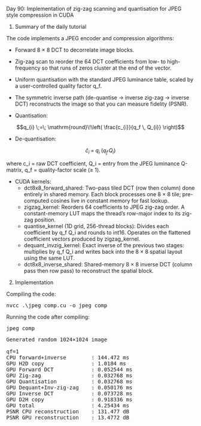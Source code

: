 Day 90: Implementation of zig-zag scanning and quantisation for JPEG style compression in CUDA

1) Summary of the daily tutorial

The code implements a JPEG encoder and compression algorithms:
- Forward 8 × 8 DCT to decorrelate image blocks.
- Zig-zag scan to reorder the 64 DCT coefficients from low- to high-frequency so that runs of zeros cluster at the end of the vector.
- Uniform quantisation with the standard JPEG luminance table, scaled by a user-controlled quality factor q_f.
- The symmetric inverse path (de-quantise → inverse zig-zag → inverse DCT) reconstructs the image so that you can measure fidelity (PSNR).

- Quantisation:

```math
q_{i} \;=\; \mathrm{round}\!\left( \frac{c_{i}}{q_f \, Q_{i}} \right)
```

- De-quantisation:

```math
\hat{c}_{i} \;=\; q_{i} \;(q_f \, Q_{i})
```

where c_i = raw DCT coefficient, Q_i = entry from the JPEG luminance Q-matrix, q_f = quality-factor scale (≥ 1).

- CUDA kernels:
    - dct8x8_forward_shared: Two-pass tiled DCT (row then column) done entirely in shared memory. Each block processes one 8 × 8 tile; pre-computed cosines live in constant memory for fast lookup.
    - zigzag_kernel: Reorders 64 coefficients to JPEG zig-zag order. A constant-memory LUT maps the thread’s row-major index to its zig-zag position.
    - quantise_kernel (1D grid, 256-thread blocks): Divides each coefficient by q_f Q_i and rounds to int16. Operates on the flattened coefficient vectors produced by zigzag_kernel.
    - dequant_invzig_kernel: Exact inverse of the previous two stages: multiplies by q_f Q_i and writes back into the 8 × 8 spatial layout using the same LUT.
    - dct8x8_inverse_shared: Shared-memory 8 × 8 inverse DCT (column pass then row pass) to reconstruct the spatial block.

2) Implementation

Compiling the code:

<pre>nvcc .\jpeg_comp.cu -o jpeg_comp</pre>

Running the code after compiling:

<pre>jpeg_comp</pre>

<pre>Generated random 1024×1024 image

qf=1
CPU forward+inverse        : 144.472 ms
GPU H2D copy               : 1.0184 ms
GPU Forward DCT            : 0.052544 ms
GPU Zig-zag                : 0.032768 ms
GPU Quantisation           : 0.032768 ms
GPU Dequant+Inv-zig-zag    : 0.050176 ms
GPU Inverse DCT            : 0.073728 ms
GPU D2H copy               : 0.918336 ms
GPU total                  : 4.25434 ms
PSNR CPU reconstruction    : 131.477 dB
PSNR GPU reconstruction    : 13.4772 dB</pre>